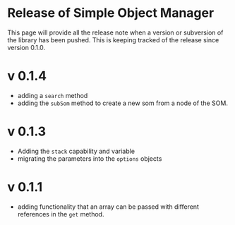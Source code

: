 # Release of Simple Object Manager

This page will provide all the release note when a version or subversion of the library has been pushed.
This is keeping tracked of the release since version 0.1.0.

# v 0.1.4

* adding a `search` method
* adding the `subSom` method to create a new som from a node of the SOM. 

# v 0.1.3

* Adding the `stack` capability and variable
* migrating the parameters into the `options` objects

# v 0.1.1

* adding functionality that an array can be passed with different references in the `get` method.